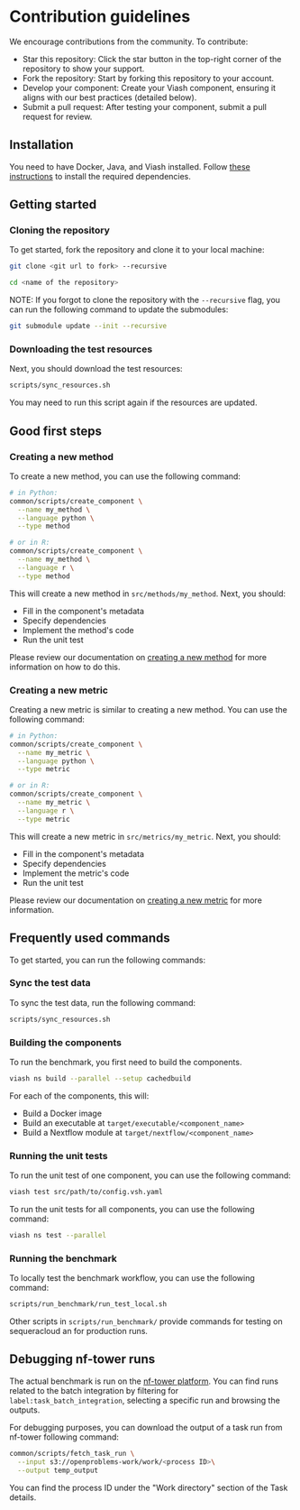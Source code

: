 # Contribution guidelines

We encourage contributions from the community. To contribute:

* Star this repository: Click the star button in the top-right corner of the repository to show your support.
* Fork the repository: Start by forking this repository to your account.
* Develop your component: Create your Viash component, ensuring it aligns with our best practices (detailed below).
* Submit a pull request: After testing your component, submit a pull request for review.

## Installation

You need to have Docker, Java, and Viash installed. Follow
[these instructions](https://openproblems.bio/documentation/fundamentals/requirements)
to install the required dependencies.

## Getting started

### Cloning the repository

To get started, fork the repository and clone it to your local machine:

```bash
git clone <git url to fork> --recursive

cd <name of the repository>
```

NOTE: If you forgot to clone the repository with the `--recursive` flag, you can run the following command to update the submodules:

```bash
git submodule update --init --recursive
```

### Downloading the test resources

Next, you should download the test resources:

```bash
scripts/sync_resources.sh
```

You may need to run this script again if the resources are updated.

## Good first steps

### Creating a new method

To create a new method, you can use the following command:

```bash
# in Python:
common/scripts/create_component \
  --name my_method \
  --language python \
  --type method

# or in R:
common/scripts/create_component \
  --name my_method \
  --language r \
  --type method
```

This will create a new method in `src/methods/my_method`. Next, you should:

* Fill in the component's metadata
* Specify dependencies
* Implement the method's code
* Run the unit test

Please review our documentation on [creating a new method](https://openproblems.bio/documentation/create_component/add_a_method) for more information on how to do this.


### Creating a new metric

Creating a new metric is similar to creating a new method. You can use the following command:

```bash
# in Python:
common/scripts/create_component \
  --name my_metric \
  --language python \
  --type metric

# or in R:
common/scripts/create_component \
  --name my_metric \
  --language r \
  --type metric
```

This will create a new metric in `src/metrics/my_metric`. Next, you should:

* Fill in the component's metadata
* Specify dependencies
* Implement the metric's code
* Run the unit test

Please review our documentation on [creating a new metric](https://openproblems.bio/documentation/create_component/add_a_metric) for more information.


## Frequently used commands

To get started, you can run the following commands:

### Sync the test data

To sync the test data, run the following command:

```bash
scripts/sync_resources.sh
```

### Building the components

To run the benchmark, you first need to build the components.

```bash
viash ns build --parallel --setup cachedbuild
```

For each of the components, this will:

* Build a Docker image
* Build an executable at `target/executable/<component_name>`
* Build a Nextflow module at `target/nextflow/<component_name>`

### Running the unit tests

To run the unit test of one component, you can use the following command:

```bash
viash test src/path/to/config.vsh.yaml
```

To run the unit tests for all components, you can use the following command:

```bash
viash ns test --parallel
```

### Running the benchmark

To locally test the benchmark workflow, you can use the following command:

```bash
scripts/run_benchmark/run_test_local.sh
```

Other scripts in `scripts/run_benchmark/` provide commands for testing on sequeracloud an for production runs. 

## Debugging nf-tower runs

The actual benchmark is run on the [nf-tower platform](https://cloud.seqera.io/orgs/openproblems-bio/workspaces/openproblems-bio/watch).
You can find runs related to the batch integration by filtering for `label:task_batch_integration`, selecting a specific run and browsing the outputs.

For debugging purposes, you can download the output of a task run from nf-tower following command:

```bash
common/scripts/fetch_task_run \
  --input s3://openproblems-work/work/<process ID>\
  --output temp_output
```

You can find the process ID under the "Work directory" section of the Task details.